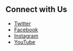 <h2>Connect with Us</h2>
<ul>
  <li><a href="https://twitter.com/bejobconscious">Twitter</a></li>
  <li><a href="https://www.facebook.com/JobConscious-318180132150113/">Facebook</a></li>
  <li><a href="https://www.instagram.com/jobconscious/?hl=en">Instagram</a></li>
  <li><a href="https://www.youtube.com/channel/UCWnDN5pJiEqKfb8CALXirWA">YouTube</a></li>
</ul>